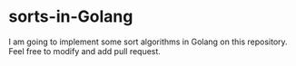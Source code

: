 # sorts-in-Golang

I am going to implement some sort algorithms in Golang on this repository.
Feel free to modify and add pull request.
